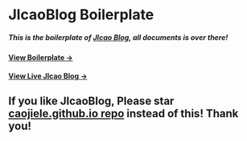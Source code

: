 # JlcaoBlog Boilerplate

##### This is the boilerplate of [Jlcao Blog](https://github.com/caojiele/caojiele.github.io), all documents is over there!

#### [View Boilerplate &rarr;](http://caojiele.com/Jlcaoblog-boilerplate/)

#### [View Live Jlcao Blog &rarr;](https://caojiele.com)

## If you like JlcaoBlog, Please star [caojiele.github.io repo](https://github.com/caojiele/caojiele.github.io) instead of this! Thank you!
